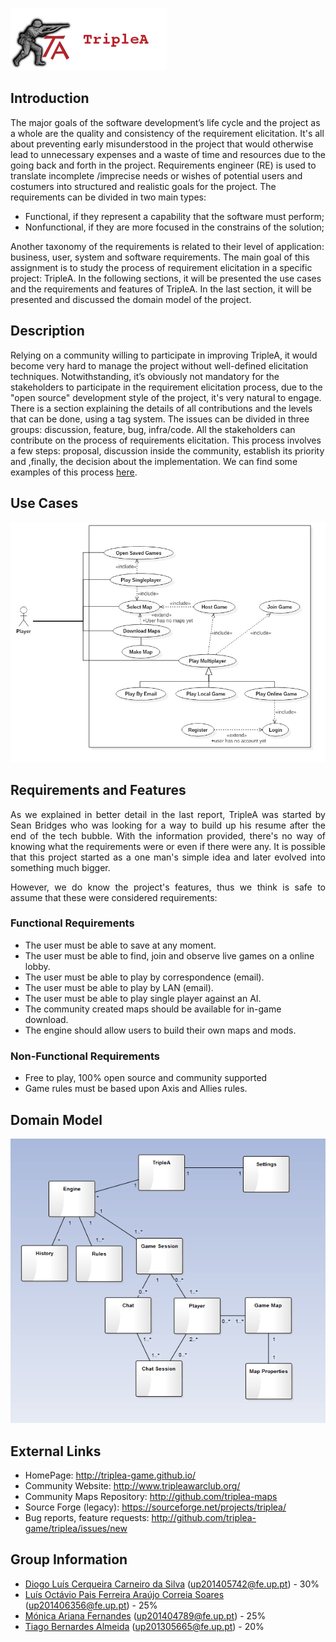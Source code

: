 ![TripleAICon](resources/icon_menu.png)

## Introduction

The major goals of the software development’s life cycle and the project as a whole are the quality and consistency of the requirement elicitation. It's all about preventing early misunderstood in the project that would otherwise lead to unnecessary expenses and a waste of time and resources due to the going back and forth in the project.
Requirements engineer (RE) is used to translate incomplete /imprecise needs or wishes of potential users and costumers into structured and realistic goals for the project.
The requirements can be divided in two main types:
* Functional, if they represent a capability that the software must perform;
* Nonfunctional, if they are more focused in the constrains of the solution;

Another taxonomy of the requirements is related to their level of application: business, user, system and software requirements.
The main goal of this assignment is to study the process of requirement elicitation in a specific project: TripleA. 
In the following sections, it will be presented the use cases and the requirements and features of TripleA. In the last section, it will be presented and discussed the domain model of the project.

## Description
Relying on a community willing to participate in improving TripleA, it would become very hard to manage the project without well-defined elicitation techniques. Notwithstanding, it’s obviously not mandatory for the stakeholders to participate in the requirement elicitation process, due to the "open source" development style of the project, it's very natural to engage. 
There is a section explaining the details of all contributions and the levels that can be done, using a tag system. The issues can be divided in three groups: discussion, feature, bug, infra/code.
All the stakeholders can contribute on the process of requirements elicitation. This process involves a few steps: proposal, discussion inside the community, establish its priority and ,finally, the decision about the implementation. We can find some examples of this process [here](https://github.com/triplea-game/triplea/issues). 


## Use Cases

![Use Case Diagram](resources/usecasediagram.jpg)

## Requirements and Features

<p align="justify"> As we explained in better detail in the last report, TripleA was started by 
Sean Bridges who was looking for a way to build up his resume after the end of the tech bubble. 
With the information provided, there's no way of knowing what the requirements were or even if there were any.
It is possible that this project started as a one man's simple idea and later evolved into something much bigger.</p>

<p align="justify"> However, we do know the project's features, thus we think is safe to assume that these were 
considered requirements: </p>

### Functional Requirements

* The user must be able to save at any moment.
* The user must be able to find, join and observe live games on a online lobby.
* The user must be able to play by correspondence (email).
* The user must be able to play by LAN (email).
* The user must be able to play single player against an AI.
* The community created maps should be available for in-game download.
* The engine should allow users to build their own maps and mods.

### Non-Functional Requirements

* Free to play, 100% open source and community supported
* Game rules must be based upon Axis and Allies rules.

## Domain Model

![DomainModel](resources/domainmodel.png)

## External Links
* HomePage: http://triplea-game.github.io/
* Community Website: http://www.tripleawarclub.org/
* Community Maps Repository: http://github.com/triplea-maps
* Source Forge (legacy): https://sourceforge.net/projects/triplea/
* Bug reports, feature requests: http://github.com/triplea-game/triplea/issues/new

## Group Information

* [Diogo Luís Cerqueira Carneiro da Silva](https://github.com/pingudiogo) (up201405742@fe.up.pt) - 30%<br>
* [Luís Octávio Pais Ferreira Araújo Correia Soares](https://github.com/LuiSoares) (up201406356@fe.up.pt) - 25%<br>
* [Mónica Ariana Fernandes](https://github.com/arianafernandes) (up201404789@fe.up.pt) - 25%<br>
* [Tiago Bernardes Almeida](https://github.com/tiagobalm) (up201305665@fe.up.pt) - 20%<br>

